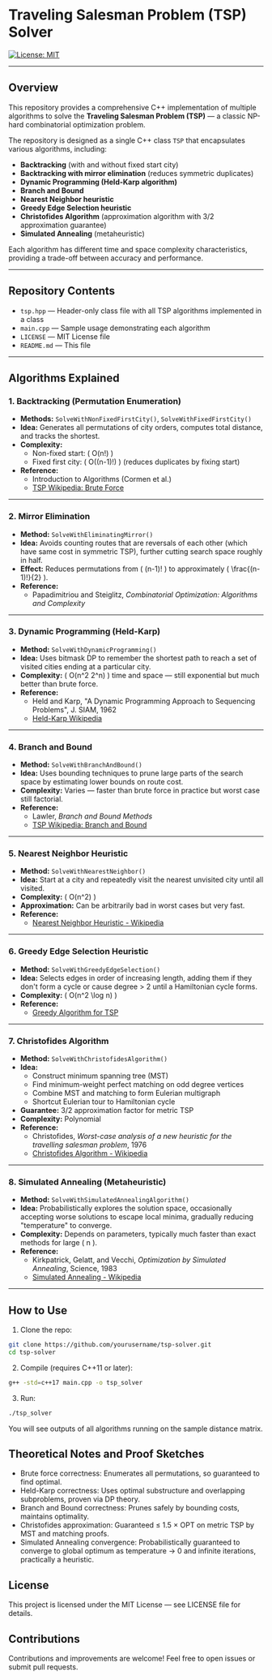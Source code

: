 # Traveling Salesman Problem (TSP) Solver

[![License: MIT](https://img.shields.io/badge/License-MIT-yellow.svg)](LICENSE)

---

## Overview

This repository provides a comprehensive C++ implementation of multiple algorithms to solve the **Traveling Salesman Problem (TSP)** — a classic NP-hard combinatorial optimization problem.

The repository is designed as a single C++ class `TSP` that encapsulates various algorithms, including:

- **Backtracking** (with and without fixed start city)  
- **Backtracking with mirror elimination** (reduces symmetric duplicates)  
- **Dynamic Programming (Held-Karp algorithm)**  
- **Branch and Bound**  
- **Nearest Neighbor heuristic**  
- **Greedy Edge Selection heuristic**  
- **Christofides Algorithm** (approximation algorithm with 3/2 approximation guarantee)  
- **Simulated Annealing** (metaheuristic)

Each algorithm has different time and space complexity characteristics, providing a trade-off between accuracy and performance.

---

## Repository Contents

- `tsp.hpp` — Header-only class file with all TSP algorithms implemented in a class
- `main.cpp` — Sample usage demonstrating each algorithm
- `LICENSE` — MIT License file  
- `README.md` — This file

---

## Algorithms Explained

### 1. Backtracking (Permutation Enumeration)

- **Methods:** `SolveWithNonFixedFirstCity()`, `SolveWithFixedFirstCity()`  
- **Idea:** Generates all permutations of city orders, computes total distance, and tracks the shortest.  
- **Complexity:**  
  - Non-fixed start: \( O(n!) \)  
  - Fixed first city: \( O((n-1)!) \) (reduces duplicates by fixing start)  
- **Reference:**  
  - Introduction to Algorithms (Cormen et al.)  
  - [TSP Wikipedia: Brute Force](https://en.wikipedia.org/wiki/Travelling_salesman_problem#Brute_force_search)

---

### 2. Mirror Elimination

- **Method:** `SolveWithEliminatingMirror()`  
- **Idea:** Avoids counting routes that are reversals of each other (which have same cost in symmetric TSP), further cutting search space roughly in half.  
- **Effect:** Reduces permutations from \( (n-1)! \) to approximately \( \frac{(n-1)!}{2} \).  
- **Reference:**  
  - Papadimitriou and Steiglitz, *Combinatorial Optimization: Algorithms and Complexity*

---

### 3. Dynamic Programming (Held-Karp)

- **Method:** `SolveWithDynamicProgramming()`  
- **Idea:** Uses bitmask DP to remember the shortest path to reach a set of visited cities ending at a particular city.  
- **Complexity:** \( O(n^2 2^n) \) time and space — still exponential but much better than brute force.  
- **Reference:**  
  - Held and Karp, "A Dynamic Programming Approach to Sequencing Problems", J. SIAM, 1962  
  - [Held-Karp Wikipedia](https://en.wikipedia.org/wiki/Held%E2%80%93Karp_algorithm)

---

### 4. Branch and Bound

- **Method:** `SolveWithBranchAndBound()`  
- **Idea:** Uses bounding techniques to prune large parts of the search space by estimating lower bounds on route cost.  
- **Complexity:** Varies — faster than brute force in practice but worst case still factorial.  
- **Reference:**  
  - Lawler, *Branch and Bound Methods*  
  - [TSP Wikipedia: Branch and Bound](https://en.wikipedia.org/wiki/Travelling_salesman_problem#Branch_and_bound)

---

### 5. Nearest Neighbor Heuristic

- **Method:** `SolveWithNearestNeighbor()`  
- **Idea:** Start at a city and repeatedly visit the nearest unvisited city until all visited.  
- **Complexity:** \( O(n^2) \)  
- **Approximation:** Can be arbitrarily bad in worst cases but very fast.  
- **Reference:**  
  - [Nearest Neighbor Heuristic - Wikipedia](https://en.wikipedia.org/wiki/Nearest_neighbor_algorithm)

---

### 6. Greedy Edge Selection Heuristic

- **Method:** `SolveWithGreedyEdgeSelection()`  
- **Idea:** Selects edges in order of increasing length, adding them if they don't form a cycle or cause degree > 2 until a Hamiltonian cycle forms.  
- **Complexity:** \( O(n^2 \log n) \)  
- **Reference:**  
  - [Greedy Algorithm for TSP](https://en.wikipedia.org/wiki/Travelling_salesman_problem#Greedy_algorithm)

---

### 7. Christofides Algorithm

- **Method:** `SolveWithChristofidesAlgorithm()`  
- **Idea:**  
  - Construct minimum spanning tree (MST)  
  - Find minimum-weight perfect matching on odd degree vertices  
  - Combine MST and matching to form Eulerian multigraph  
  - Shortcut Eulerian tour to Hamiltonian cycle  
- **Guarantee:** 3/2 approximation factor for metric TSP  
- **Complexity:** Polynomial  
- **Reference:**  
  - Christofides, *Worst-case analysis of a new heuristic for the travelling salesman problem*, 1976  
  - [Christofides Algorithm - Wikipedia](https://en.wikipedia.org/wiki/Christofides_algorithm)

---

### 8. Simulated Annealing (Metaheuristic)

- **Method:** `SolveWithSimulatedAnnealingAlgorithm()`  
- **Idea:** Probabilistically explores the solution space, occasionally accepting worse solutions to escape local minima, gradually reducing "temperature" to converge.  
- **Complexity:** Depends on parameters, typically much faster than exact methods for large \( n \).  
- **Reference:**  
  - Kirkpatrick, Gelatt, and Vecchi, *Optimization by Simulated Annealing*, Science, 1983  
  - [Simulated Annealing - Wikipedia](https://en.wikipedia.org/wiki/Simulated_annealing)

---

## How to Use

1. Clone the repo:

```bash
git clone https://github.com/yourusername/tsp-solver.git
cd tsp-solver
```

2. Compile (requires C++11 or later):

```bash
g++ -std=c++17 main.cpp -o tsp_solver
```

3. Run:
   
```bash
./tsp_solver
```

You will see outputs of all algorithms running on the sample distance matrix.

## Theoretical Notes and Proof Sketches

- Brute force correctness: Enumerates all permutations, so guaranteed to find optimal.
- Held-Karp correctness: Uses optimal substructure and overlapping subproblems, proven via DP theory.
- Branch and Bound correctness: Prunes safely by bounding costs, maintains optimality.
- Christofides approximation: Guaranteed ≤ 1.5 × OPT on metric TSP by MST and matching proofs.
- Simulated Annealing convergence: Probabilistically guaranteed to converge to global optimum as temperature → 0 and infinite iterations, practically a heuristic.

## License
This project is licensed under the MIT License — see LICENSE file for details.

## Contributions
Contributions and improvements are welcome! Feel free to open issues or submit pull requests.


